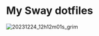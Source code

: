 # My Sway dotfiles
![20231224_12h12m01s_grim](https://github.com/autonomuscoder/sway-dots/assets/112854891/ac4af055-f95b-490f-b264-d7d45e1ede6a)
